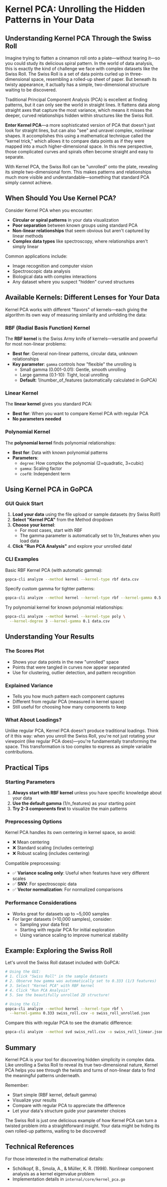 # Kernel PCA: Unrolling the Hidden Patterns in Your Data

## Understanding Kernel PCA Through the Swiss Roll

Imagine trying to flatten a cinnamon roll onto a plate—without tearing it—so you could study its delicious spiral pattern. In the world of data analysis, this is exactly the kind of challenge we face with complex datasets like the Swiss Roll. The Swiss Roll is a set of data points curled up in three-dimensional space, resembling a rolled-up sheet of paper. But beneath its twisty appearance, it actually has a simple, two-dimensional structure waiting to be discovered.

Traditional Principal Component Analysis (PCA) is excellent at finding patterns, but it can only see the world in straight lines. It flattens data along straight axes that capture the most variance, which means it misses the deeper, curved relationships hidden within structures like the Swiss Roll.

**Enter Kernel PCA**—a more sophisticated version of PCA that doesn't just look for straight lines, but can also "see" and unravel complex, nonlinear shapes. It accomplishes this using a mathematical technique called the "kernel trick," which allows it to compare data points as if they were mapped into a much higher-dimensional space. In this new perspective, those complicated curves and spirals often become straight and easy to separate.

With Kernel PCA, the Swiss Roll can be "unrolled" onto the plate, revealing its simple two-dimensional form. This makes patterns and relationships much more visible and understandable—something that standard PCA simply cannot achieve.

## When Should You Use Kernel PCA?

Consider Kernel PCA when you encounter:
- **Circular or spiral patterns** in your data visualization
- **Poor separation** between known groups using standard PCA
- **Non-linear relationships** that seem obvious but aren't captured by linear methods
- **Complex data types** like spectroscopy, where relationships aren't simply linear

Common applications include:
- Image recognition and computer vision
- Spectroscopic data analysis
- Biological data with complex interactions
- Any dataset where you suspect "hidden" curved structures

## Available Kernels: Different Lenses for Your Data

Kernel PCA works with different "flavors" of kernels—each giving the algorithm its own way of measuring similarity and unfolding the data:

### RBF (Radial Basis Function) Kernel
The **RBF kernel** is the Swiss Army knife of kernels—versatile and powerful for most non-linear problems:
- **Best for**: General non-linear patterns, circular data, unknown relationships
- **Key parameter**: `gamma` controls how "flexible" the unrolling is
  - Small gamma (0.001-0.01): Gentle, smooth unrolling
  - Large gamma (0.1-10): Tight, local unrolling
  - **Default**: 1/number_of_features (automatically calculated in GoPCA)

### Linear Kernel
The **linear kernel** gives you standard PCA:
- **Best for**: When you want to compare Kernel PCA with regular PCA
- **No parameters needed**

### Polynomial Kernel
The **polynomial kernel** finds polynomial relationships:
- **Best for**: Data with known polynomial patterns
- **Parameters**: 
  - `degree`: How complex the polynomial (2=quadratic, 3=cubic)
  - `gamma`: Scaling factor
  - `coef0`: Independent term

## Using Kernel PCA in GoPCA

### GUI Quick Start

1. **Load your data** using the file upload or sample datasets (try Swiss Roll!)
2. **Select "Kernel PCA"** from the Method dropdown
3. **Choose your kernel**:
   - For most cases, start with RBF
   - The gamma parameter is automatically set to 1/n_features when you load data
4. **Click "Run PCA Analysis"** and explore your unrolled data!

### CLI Examples

Basic RBF Kernel PCA (with automatic gamma):
```bash
gopca-cli analyze --method kernel --kernel-type rbf data.csv
```

Specify custom gamma for tighter patterns:
```bash
gopca-cli analyze --method kernel --kernel-type rbf --kernel-gamma 0.5 data.csv
```

Try polynomial kernel for known polynomial relationships:
```bash
gopca-cli analyze --method kernel --kernel-type poly \
  --kernel-degree 3 --kernel-gamma 0.1 data.csv
```

## Understanding Your Results

### The Scores Plot
- Shows your data points in the new "unrolled" space
- Points that were tangled in curves now appear separated
- Use for clustering, outlier detection, and pattern recognition

### Explained Variance
- Tells you how much pattern each component captures
- Different from regular PCA (measured in kernel space)
- Still useful for choosing how many components to keep

### What About Loadings?
Unlike regular PCA, Kernel PCA doesn't produce traditional loadings. Think of it this way: when you unroll the Swiss Roll, you're not just rotating your viewpoint (like regular PCA does)—you're fundamentally transforming the space. This transformation is too complex to express as simple variable contributions.

## Practical Tips

### Starting Parameters
1. **Always start with RBF kernel** unless you have specific knowledge about your data
2. **Use the default gamma** (1/n_features) as your starting point
3. **Try 2-3 components first** to visualize the main patterns

### Preprocessing Options
Kernel PCA handles its own centering in kernel space, so avoid:
- ❌ Mean centering
- ❌ Standard scaling (includes centering)
- ❌ Robust scaling (includes centering)

Compatible preprocessing:
- ✅ **Variance scaling only**: Useful when features have very different scales
- ✅ **SNV**: For spectroscopic data
- ✅ **Vector normalization**: For normalized comparisons

### Performance Considerations
- Works great for datasets up to ~5,000 samples
- For larger datasets (>10,000 samples), consider:
  - Sampling your data first
  - Starting with regular PCA for initial exploration
  - Using variance scaling to improve numerical stability

## Example: Exploring the Swiss Roll

Let's unroll the Swiss Roll dataset included with GoPCA:

```bash
# Using the GUI:
# 1. Click "Swiss Roll" in the sample datasets
# 2. Observe how gamma was automatically set to 0.333 (1/3 features)
# 3. Select "Kernel PCA" with RBF kernel
# 4. Click "Run PCA Analysis"
# 5. See the beautifully unrolled 2D structure!

# Using the CLI:
gopca-cli analyze --method kernel --kernel-type rbf \
  --kernel-gamma 0.333 swiss_roll.csv -o swiss_roll_unrolled.json
```

Compare this with regular PCA to see the dramatic difference:
```bash
gopca-cli analyze --method svd swiss_roll.csv -o swiss_roll_linear.json
```

## Summary

Kernel PCA is your tool for discovering hidden simplicity in complex data. Like unrolling a Swiss Roll to reveal its true two-dimensional nature, Kernel PCA helps you see through the twists and turns of non-linear data to find the meaningful patterns underneath.

Remember: 
- Start simple (RBF kernel, default gamma)
- Visualize your results
- Compare with regular PCA to appreciate the difference
- Let your data's structure guide your parameter choices

The Swiss Roll is just one delicious example of how Kernel PCA can turn a twisted problem into a straightforward insight. Your data might be hiding its own rolled-up patterns, waiting to be discovered!

## Technical References

For those interested in the mathematical details:
- Schölkopf, B., Smola, A., & Müller, K. R. (1998). Nonlinear component analysis as a kernel eigenvalue problem
- Implementation details in `internal/core/kernel_pca.go`